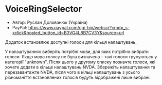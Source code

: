 # VoiceRingSelector

* Автор: Руслан Долованюк (Україна)
* PayPal: https://www.paypal.com/cgi-bin/webscr?cmd=_s-xclick&hosted_button_id=B3VG4L8B7CV3Y&source=url

Додаток встановлює доступні голоси для кільця налаштувань.

У налаштуваннях виберіть потрібні мови, для яких потрібно вибрати голоси.
Якщо мова голосу не була визначена – такі голоси групуються у категорії "unknown".
Після цього у другому списку позначте голоси, які хочете додати в кільце налаштувань NVDA.
Збережіть налаштування та перезавантажте NVDA, після чого в кільці налаштувань з усього різноманіття встановлених голосів будуть відображені лише вибрані.
